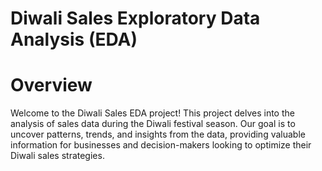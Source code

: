 # Diwali Sales Exploratory Data Analysis (EDA)
# Overview
Welcome to the Diwali Sales EDA project! This project delves into the analysis of sales data during the Diwali festival season. Our goal is to uncover patterns, trends, and insights from the data, providing valuable information for businesses and decision-makers looking to optimize their Diwali sales strategies.
